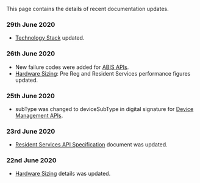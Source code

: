 This page contains the details of recent documentation updates.

### 29th June 2020
* [Technology Stack](Technology-Stack.md) updated.

### 26th June 2020
* New failure codes were added for [ABIS APIs](ABIS-APIs.md).
* [Hardware Sizing](Hardware-Sizing.md): Pre Reg and Resident Services performance figures updated.

### 25th June 2020
* subType was changed to deviceSubType in digital signature for [Device Management APIs](Device-Management-APIs.md).

### 23rd June 2020
* [Resident Services API Specification](Resident-Service-APIs.md) document was updated.

### 22nd June 2020
* [Hardware Sizing](Hardware-Sizing.md) details was updated.
